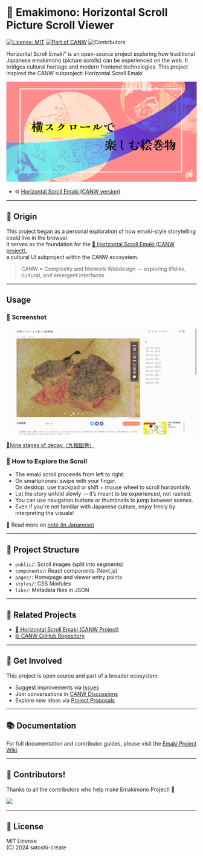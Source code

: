 
# 🎐 Emakimono: Horizontal Scroll Picture Scroll Viewer

[![License: MIT](https://img.shields.io/badge/License-MIT-green.svg)](./LICENSE)
[![Part of CANW](https://img.shields.io/badge/CANW-ecosystem-blueviolet)](https://github.com/satoshi-create/complexity-and-network-webdesign)
![Contributors](https://img.shields.io/github/contributors/satoshi-create/emakimono-next?color=brightgreen)

Horizontal Scroll Emaki" is an open-source project exploring how traditional Japanese emakimono (picture scrolls) can be experienced on the web. It bridges cultural heritage and modern frontend technologies. This project inspired the CANW subproject: Horizontal Scroll Emaki

[![Emaki Screenshot](./public/hero-img.png)](https://emakimono.com/en)

- 🌐 [Horizontal Scroll Emaki (CANW version)](https://github.com/satoshi-create/complexity-and-network-webdesign/tree/main/projects/horizontal-scroll-emaki)


---

## 🧭 Origin

This project began as a personal exploration of how emaki-style storytelling could live in the browser.  
It serves as the foundation for the [📜 Horizontal Scroll Emaki (CANW project)](https://github.com/satoshi-create/complexity-and-network-webdesign/tree/main/projects/horizontal-scroll-emaki),  
a cultural UI subproject within the CANW ecosystem.

> CANW = Complexity and Network Webdesign — exploring lifelike, cultural, and emergent interfaces.

---

## Usage

### 🎨 Screenshot

[![Screenshot](./public/demo_kusouzu.gif)](https://emakimono.com/en)

[📜Nine stages of decay（九相図巻）](https://emakimono.com/kusouzumaki)

### 🧭 How to Explore the Scroll

- The emaki scroll proceeds from left to right.
- On smartphones: swipe with your finger.  
  On desktop: use trackpad or shift + mouse wheel to scroll horizontally.
- Let the story unfold slowly — it’s meant to be experienced, not rushed.
- You can use navigation buttons or thumbnails to jump between scenes.
- Even if you're not familiar with Japanese culture, enjoy freely by interpreting the visuals!

📝 Read more on [note (in Japanese)](https://note.com/enjoy_emakimono/n/n449f765b4876)


---

## 📂 Project Structure

- `public/`: Scroll images (split into segments)
- `components/`: React components (Next.js)
- `pages/`: Homepage and viewer entry points
- `styles/`: CSS Modules
- `libs/`: Metadata files in JSON

---

## 🧠 Related Projects

- [📜 Horizontal Scroll Emaki (CANW Project)](https://github.com/satoshi-create/complexity-and-network-webdesign/tree/main/projects/horizontal-scroll-emaki)
- [🌐 CANW GitHub Repository](https://github.com/satoshi-create/complexity-and-network-webdesign)

---


## 💬 Get Involved

This project is open source and part of a broader ecosystem.

- Suggest improvements via [Issues](../../issues)
- Join conversations in [CANW Discussions](https://github.com/satoshi-create/complexity-and-network-webdesign/discussions)
- Explore new ideas via [Project Proposals](https://github.com/satoshi-create/complexity-and-network-webdesign/discussions/categories/-proposals)
  
---
## 📚 Documentation

For full documentation and contributor guides, please visit the [Emaki Project Wiki](https://github.com/satoshi-create/emakimono-next/wiki).

---
## 🌟 Contributors!

Thanks to all the contributors who help make Emakimono Project! 🌱

<a href="https://github.com/satoshi-create/emakimono-next/contributors">
  <img src="https://contrib.rocks/image?repo=satoshi-create/emakimono-next" />
</a>

---

## 📘 License

MIT License  
(C) 2024 satoshi-create

